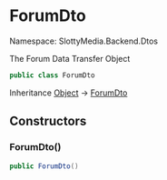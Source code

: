 # ForumDto

Namespace: SlottyMedia.Backend.Dtos

The Forum Data Transfer Object

```csharp
public class ForumDto
```

Inheritance [Object](https://docs.microsoft.com/en-us/dotnet/api/system.object) → [ForumDto](./slottymedia.backend.dtos.forumdto.md)

## Constructors

### **ForumDto()**

```csharp
public ForumDto()
```
